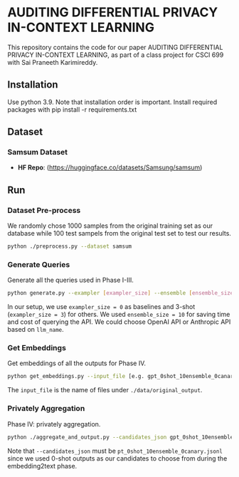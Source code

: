 # AUDITING DIFFERENTIAL PRIVACY IN-CONTEXT LEARNING

This repository contains the code for our paper AUDITING DIFFERENTIAL PRIVACY IN-CONTEXT LEARNING, as part of a class project for CSCI 699 with Sai Praneeth Karimireddy.

## Installation

Use python 3.9. Note that installation order is important.
Install required packages with pip install -r requirements.txt

## Dataset

### Samsum Dataset

- **HF Repo**: (https://huggingface.co/datasets/Samsung/samsum)

## Run

### Dataset Pre-process

We randomly chose 1000 samples from the original training set as our database while 100 test sampels from the original test set to test our results.

```bash
python ./preprocess.py --dataset samsum
```

### Generate Queries

Generate all the queries used in Phase I-III.

```bash
python generate.py --exampler [exampler_size] --ensemble [ensemble_size] --llm [llm_name]
```

In our setup, we use `exampler_size = 0` as baselines and 3-shot (`exampler_size = 3`) for others. We used `ensemble_size = 10` for saving time and cost of querying the API. We could choose OpenAI API or Anthropic API based on `llm_name`.

### Get Embeddings

Get embeddings of all the outputs for Phase IV.

```bash
python get_embeddings.py --input_file [e.g. gpt_0shot_10ensemble_0canary.jsonl]
```

The `input_file` is the name of files under `./data/original_output`.


### Privately Aggregation

Phase IV: privately aggregation.

```bash
python ./aggregate_and_output.py --candidates_json gpt_0shot_10ensemble_0canary.jsonl --target_embeddings [gpt_3shot_10ensemble_25canary_embeddings.npy] --ensemble [10] --private [1] --eps [8]
```

Note that `--candidates_json` must be `pt_0shot_10ensemble_0canary.jsonl` since we used 0-shot outputs as our candidates to choose from during the embedding2text phase.